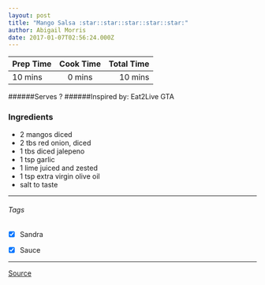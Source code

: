 ```yaml
---
layout: post
title: "Mango Salsa :star::star::star::star::star:"
author: Abigail Morris
date: 2017-01-07T02:56:24.000Z
---
```


| Prep Time  | Cook Time    | Total Time  |
| ---------- |:------------:| -----------:|
| 10 mins    | 0 mins      | 10 mins     |


######Serves ?
######Inspired by: Eat2Live GTA

### Ingredients

* 2 mangos diced
* 2 tbs red onion, diced
* 1 tbs diced jalepeno
* 1 tsp garlic
* 1 lime juiced and zested
* 1 tsp extra virgin olive oil
* salt to taste

---

###### Tags
- [x] Sandra
- [x] Sauce


---

[Source](www.eat2livegta.com)

